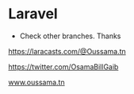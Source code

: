# Laravel

* Check other branches. Thanks


https://laracasts.com/@Oussama.tn

https://twitter.com/OsamaBillGaib

www.oussama.tn
